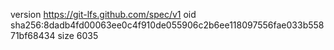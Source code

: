 version https://git-lfs.github.com/spec/v1
oid sha256:8dadb4fd00063ee0c4f910de055906c2b6ee118097556fae033b55871bf68434
size 6035
